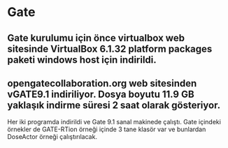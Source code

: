 # Gate
## Gate kurulumu için önce virtualbox web sitesinde VirtualBox 6.1.32 platform packages paketi windows host için indirildi. 
## opengatecollaboration.org web sitesinden vGATE9.1 indiriliyor. Dosya boyutu 11.9 GB yaklaşık indirme süresi 2 saat olarak gösteriyor.
Her iki programda indirildi ve Gate 9.1 sanal makinede çalıştı. Gate içindeki örnekler de GATE-RTion örneği içinde 3 tane klasör var ve bunlardan DoseActor örneği çalıştırılacak.
